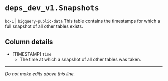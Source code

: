 # `deps_dev_v1.Snapshots`
`bq-1` | `bigquery-public-data`
This table contains the timestamps for which a full snapshot of all other tables exists.

## Column details
* [TIMESTAMP] `Time`
  - The time at which a snapshot of all other tables was taken.

-------------------------------------------------------------------------------
*Do not make edits above this line.*
